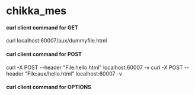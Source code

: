 chikka_mes
==========

#### curl client command for GET
curl localhost:60007/aux/dummyfile.html

#### curl client command for POST
curl -X POST --header "File:hello.html" localhost:60007 -v
curl -X POST --header "File:aux/hello.html" localhost:60007 -v

#### curl client command for OPTIONS